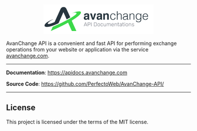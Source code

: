 <p align="center">
  <a href="https://avanchange.com" target="_blank"><img src="https://raw.githubusercontent.com/PerfectoWeb/AvanChange-API/main/logo.png" alt="AvanChange API" width="300"></a>
</p>

AvanChange API is a convenient and fast API for performing exchange operations from your 
website or application via the service <a href="https://avanchange.com/">avanchange.com</a>.

---

**Documentation**: <a href="https://apidocs.avanchange.com" target="_blank">https://apidocs.avanchange.com</a>

**Source Code**: <a href="https://github.com/PerfectoWeb/AvanChange-API/" target="_blank">https://github.com/PerfectoWeb/AvanChange-API/</a>

---


## License

This project is licensed under the terms of the MIT license.